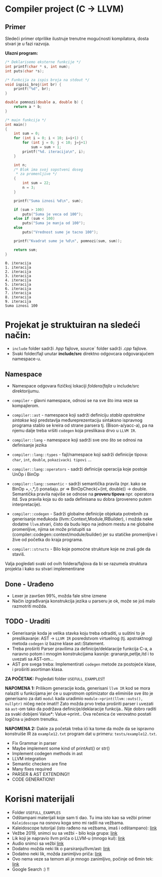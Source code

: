 # Compiler project (C -> LLVM)

## Primer

Sledeći primer otprilike ilustruje trenutne mogućnosti kompilatora, dosta stvari je u fazi razvoja.

**Ulazni program:**
```c
/* Deklarisemo eksterne funkcije */
int printf(char * s, int num);
int puts(char *s);

/* Funkcija za ispis broja na stdout */
void ispisi_broj(int br) {
    printf("%d", br);
}

double pomnozi(double a, double b) {
    return a * b;
}

/* main funkcija */
int main() 
{
    int sum = 0;
    for (int i = 0; i < 10; i=i+1) { 
        for (int j = 0; j < 10; j=j+1)
            sum = sum + 1;
        printf("%d. iteracija\n", i);
    }

    int n;
    /* Blok ima svoj sopstveni doseg
     * za promenljive */
    {
        int sum = 22;
        n = 3;
    }

    printf("Suma iznosi %d\n", sum);

    if (sum > 100)
        puts("Suma je veca od 100");
    else if (sum < 100)
        puts("Suma je manja od 100");
    else
        puts("Vrednost sume je tacno 100");

    printf("Kvadrat sume je %d\n", pomnozi(sum, sum));

    return sum;
}
```
```
0. iteracija
1. iteracija
2. iteracija
3. iteracija
4. iteracija
5. iteracija
6. iteracija
7. iteracija
8. iteracija
9. iteracija
Suma iznosi 100
```

# Projekat je struktuiran na sledeći način:

- `include` folder sadrži *.hpp* fajlove, source` folder sadrži *.cpp* fajlove.
- Svaki folder/fajl unutar **include/src** direktno odgovcara odgovarajućem namespace-u.

## Namespace

- Namespace odgovara fizičkoj lokaciji *foldera/fajla* u include/src direktorijumu. 

- `compiler` - glavni namespace, odnosi se na sve što ima veze sa kompajlerom.
- `compiler::ast` - namespace koji sadrži definiciju *stabla apstraktne sintakse* koji predstavlja međureprezentaciju sintaksno ispravnog programa stablo se kreira od strane parsera tj. (Bison-a/yacc-a), pa na njemu dalje treba vršiti `codegen` koja preslikava drvo u `LLVM IR`.
- `compiler::lang` - namespace koji sadrži sve ono što se odnosi na definisanje jezika
- `compiler::lang::types` - fajl/namespace koji sadrži definicije tipova: `char`, `int`, `double`, `pokazivacki tipovi` ...
- `compiler::lang::operators` - sadrži definicije operacija koje postoje UnOp i BinOp
- `compiler::lang::semantic` - sadrži semantička pravila (npr. kako se BinOp +,-,*,/) ponašaju. pr => BinOpCheck(+(int, double)) -> double. Semantička pravila najviše se odnose na **proveru tipova** npr. operatora itd. Sva pravila koja su do sada definisana su dobra (provereno putem interpretacije).
- `compiler::codegen` - Sadrži globalne definicije objekata potrebnih za generisanje međukoda (llvm::Context,Module,IRBuilder), i možda neke dodatne `llvm`.stvari, čisto da budu lepo na jednom mestu a ne globalne promenljive, njima se može pristupiti sa (compiler::codegen::context/module/builder) jer su statičke promenljive i žive od početka do kraja programa.
- `compiler::structs` - Bilo koje pomoćne strukture koje ne znaš gde da staviš.


Valja pogledati svaki od ovih foldera/fajlova da bi se razumela struktura projekta i kako su stvari implementirane

## Done - Urađeno

- Lexer je završen 99%, možda fale sitne izmene
- Način izgrađivanja konstrukcija jezika u parseru je ok, može se još malo razmotriti možda.

## TODO - Uraditi

- Generisanje koda je velika stavka koju treba odraditi, u suštini to je preslikavanje: AST -> `LLVM IR` posredstvom virtuelnog (tj. apstraktnog) metoda `codegen` iz bazne klase ast::Statement.
- Treba proširiti Parser pravilima za definicije/deklaracije funkcija C-a, a naravno potom i mnogim konstrukcijama kasnije: grananje,petlje,itd i to uvezati sa AST-om...
- AST pre svega treba: Implementirati `codegen` metode za postojeće klase, i proširiti asortiman klasa.


**ZA POČETAK:** Pogledati folder `USEFULL_EXAMPLES`!!


**NAPOMENA 1:** Prilikom generacije koda, generisani `llvm IR` kod se mora nalaziti u funkcijama jer će u suprotnom optimizator da eliminiše sve što je generisano za dati `modul` kada uradimio `module->print(llvm::outs(), nullptr)` ničeg neće imati!! Zato možda prvo treba proširiti parser i uvezati sa `ast`-om tako da podržava definicije/deklaracije funkcija.. Nije dobro raditi za svaki dobijeni Value*: Value->print.. Ova rečenica će verovatno postati logična u jednom trenutku. 


**NAPOMENA 2:** Dakle za početak treba ići ka tome da može da se ispravno konstruiše IR za `example12.txt` program dat u primeru: `tests/example12.txt`.

- Fix Grammar in parser
- Maybe implement some kind of printAst() or str()
- Implement codegen methods in ast
- LLVM integration
- Semantic checkers are fine
- Many fixes required
- PARSER & AST EXTENDING!!
- CODE GENERATION!!

# Korisni materijali

- Folder `USEFULL_EXAMPLES`
- Odštampani materijali koje sam ti dao. Tu ima isto kao sa vežbi primer `Kaleidoscope` na osnovu koga smo mi radili na vežbama.
- Kaleidoscope tutorijal (isto rađeno na vežbama, imaš i odštampano): [link](https://llvm.org/docs/tutorial/MyFirstLanguageFrontend/index.html)
- Vežbe 2019, snimci su sa vežbi - bilo koja grupa: [link](http://poincare.matf.bg.ac.rs/~mirko/kk/2019/)
- Lik koji je napravio llvm priča o LLVM-u (mnogo kul): [link](https://www.youtube.com/watch?v=yCd3CzGSte8)
- Audio snimci sa vežbi [link](https://drive.google.com/drive/folders/1uX3_zvsyczCqeeODYlYDpg63bHovYrya?fbclid=IwAR02e0iu23jZ5jAsGxVlcNWMqOIXlZWk02fpC85DMMWTot_J2RmAZwgL_hs)
- Dodatno možda neki lik o parsiranju/llvm/ast: [link](https://www.youtube.com/watch?v=E6i8jmiy8MY&t=3487s)
- Dodatno neki lik, možda zanimljivo priča: [link](https://www.youtube.com/watch?v=E6i8jmiy8MY&t=3487s)
- Ovo nema veze sa temom ali je mnogo zanimljivo, počinje od 6min tek: [link](https://www.youtube.com/watch?v=EY6q5dv_B-o&t=1543s)
- Google Search :) !!

